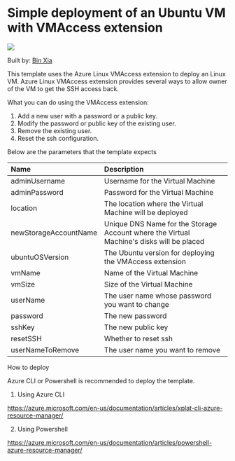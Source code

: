 # Simple deployment of an Ubuntu VM with VMAccess extension

<a href="https://portal.azure.com/#create/Microsoft.Template/uri/https%3A%2F%2Fraw.githubusercontent.com%2FAzure%2Fazure-quickstart-templates%2Fmaster%2F201-vmaccess-on-ubuntu%2Fazuredeploy.json" target="_blank">
    <img src="http://azuredeploy.net/deploybutton.png"/>
</a>

Built by: [Bin Xia](https://github.com/bingosummer)

This template uses the Azure Linux VMAccess extension to deploy an Linux VM. Azure Linux VMAccess extension provides several ways to allow owner of the VM to get the SSH access back.

What you can do using the VMAccess extension:

1. Add a new user with a password or a public key.
2. Modify the password or public key of the existing user.
3. Remove the existing user.
4. Reset the ssh configuration.

Below are the parameters that the template expects

| Name   | Description    |
|:--- |:---|
| adminUsername  | Username for the Virtual Machine  |
| adminPassword  | Password for the Virtual Machine  |
| location | The location where the Virtual Machine will be deployed |
| newStorageAccountName  | Unique DNS Name for the Storage Account where the Virtual Machine's disks will be placed |
| ubuntuOSVersion  | The Ubuntu version for deploying the VMAccess extension |
| vmName | Name of the Virtual Machine |
| vmSize | Size of the Virtual Machine |
| userName | The user name whose password you want to change |
| password | The new password |
| sshKey | The new public key |
| resetSSH | Whether to reset ssh |
| userNameToRemove | The user name you want to remove |

How to deploy

Azure CLI or Powershell is recommended to deploy the template.

1. Using Azure CLI

https://azure.microsoft.com/en-us/documentation/articles/xplat-cli-azure-resource-manager/

2. Using Powershell

https://azure.microsoft.com/en-us/documentation/articles/powershell-azure-resource-manager/


